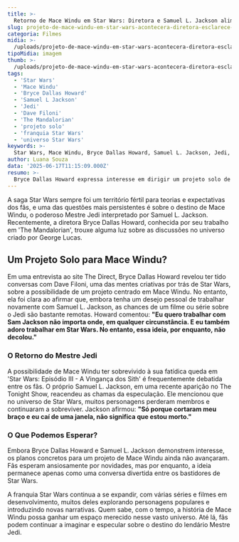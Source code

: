 ```yaml
---
title: >-
  Retorno de Mace Windu em Star Wars: Diretora e Samuel L. Jackson alimentam esperança dos fãs
slug: projeto-de-mace-windu-em-star-wars-acontecera-diretora-esclarece-discussoes
categoria: Filmes
midia: >-
  /uploads/projeto-de-mace-windu-em-star-wars-acontecera-diretora-esclarece-discussoes-thumb.jpg
tipoMidia: imagem
thumb: >-
  /uploads/projeto-de-mace-windu-em-star-wars-acontecera-diretora-esclarece-discussoes-thumb.jpg
tags:
  - 'Star Wars'
  - 'Mace Windu'
  - 'Bryce Dallas Howard'
  - 'Samuel L Jackson'
  - 'Jedi'
  - 'Dave Filoni'
  - 'The Mandalorian'
  - 'projeto solo'
  - 'franquia Star Wars'
  - 'universo Star Wars'
keywords: >-
  Star Wars, Mace Windu, Bryce Dallas Howard, Samuel L. Jackson, Jedi, Dave Filoni, The Mandalorian, projeto solo, franquia Star Wars, universo Star Wars
author: Luana Souza
data: '2025-06-17T11:15:09.000Z'
resumo: >-
  Bryce Dallas Howard expressa interesse em dirigir um projeto solo de Mace Windu, mas revela que chances são mínimas. Samuel L. Jackson também demonstra vontade de revisitar seu icônico personagem Jedi.
---
```


A saga Star Wars sempre foi um território fértil para teorias e expectativas dos fãs, e uma das questões mais persistentes é sobre o destino de Mace Windu, o poderoso Mestre Jedi interpretado por Samuel L. Jackson. Recentemente, a diretora Bryce Dallas Howard, conhecida por seu trabalho em 'The Mandalorian', trouxe alguma luz sobre as discussões no universo criado por George Lucas. 

## Um Projeto Solo para Mace Windu?

Em uma entrevista ao site The Direct, Bryce Dallas Howard revelou ter tido conversas com Dave Filoni, uma das mentes criativas por trás de Star Wars, sobre a possibilidade de um projeto centrado em Mace Windu. No entanto, ela foi clara ao afirmar que, embora tenha um desejo pessoal de trabalhar novamente com Samuel L. Jackson, as chances de um filme ou série sobre o Jedi são bastante remotas. Howard comentou: **"Eu quero trabalhar com Sam Jackson não importa onde, em qualquer circunstância. E eu também adoro trabalhar em Star Wars. No entanto, essa ideia, por enquanto, não decolou."**

### O Retorno do Mestre Jedi

A possibilidade de Mace Windu ter sobrevivido à sua fatídica queda em 'Star Wars: Episódio III - A Vingança dos Sith' é frequentemente debatida entre os fãs. O próprio Samuel L. Jackson, em uma recente aparição no The Tonight Show, reacendeu as chamas da especulação. Ele mencionou que no universo de Star Wars, muitos personagens perderam membros e continuaram a sobreviver. Jackson afirmou: **"Só porque cortaram meu braço e eu caí de uma janela, não significa que estou morto."**

### O Que Podemos Esperar?

Embora Bryce Dallas Howard e Samuel L. Jackson demonstrem interesse, os planos concretos para um projeto de Mace Windu ainda não avançaram. Fãs esperam ansiosamente por novidades, mas por enquanto, a ideia permanece apenas como uma conversa divertida entre os bastidores de Star Wars. 

A franquia Star Wars continua a se expandir, com várias séries e filmes em desenvolvimento, muitos deles explorando personagens populares e introduzindo novas narrativas. Quem sabe, com o tempo, a história de Mace Windu possa ganhar um espaço merecido nesse vasto universo. Até lá, fãs podem continuar a imaginar e especular sobre o destino do lendário Mestre Jedi.